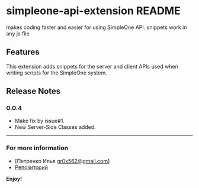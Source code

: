# simpleone-api-extension README

makes coding faster and easier for using SimpleOne API.
snippets work in any js file

## Features

This extension adds snippets for the server and client APIs used when writing scripts for the SimpleOne system.

## Release Notes

### 0.0.4

 - Make fix by issue#1.
 - New Server-Side Classes added.

-----------------------------------------------------------------------------------------------------------

### For more information

* [Петренко Илья gr0x562@gmail.com]
* [Репозиторий](https://github.com/Gr0ks/SimpleOne_API_Extension.git)

**Enjoy!**
